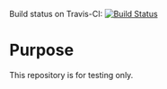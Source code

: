 Build status on Travis-CI:
[![Build Status](https://travis-ci.org/Sparhandy/Test.svg?branch=master)](https://travis-ci.org/Sparhandy/Test)

# Purpose
This repository is for testing only. 